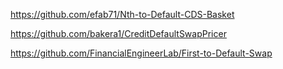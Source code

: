 https://github.com/efab71/Nth-to-Default-CDS-Basket

https://github.com/bakera1/CreditDefaultSwapPricer

https://github.com/FinancialEngineerLab/First-to-Default-Swap
